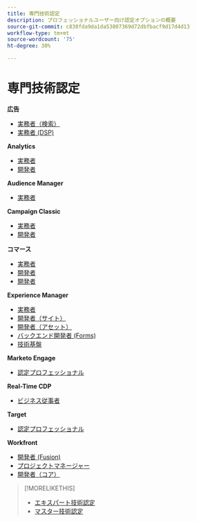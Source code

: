 ```yaml
---
title: 専門技術認定
description: プロフェッショナルユーザー向け認定オプションの概要
source-git-commit: c830fda9da1da53807369d72dbfbacf9d17d4d13
workflow-type: tm+mt
source-wordcount: '75'
ht-degree: 30%

---
```


# 専門技術認定

**広告**

* [実務者（検索）](/help/certifications/aac/aac-search-p-business.md) <!--AD0-E501-->
* [実務者 (DSP)](/help/certifications/aac/aac-dsp-p-business.md) <!--AD0-E502-->

**Analytics**

* [実務者](/help/certifications/aa/aa-p-business.md) <!--AD0-E212-->
* [開発者](/help/certifications/aa/aa-p-developer.md) <!--AD0-E213-->


**Audience Manager**

* [実務者](/help/certifications/aam/aam-p-business.md) <!--AD0-E458-->

**Campaign Classic**

* [実務者](/help/certifications/acc/acc-p-business.md) <!--AD0-E329-->
* [開発者](/help/certifications/acc/acc-p-developer.md) <!--AD0-E331-->

**コマース**

* [実務者](/help/certifications/ac/ac-p-business.md) <!--AD0-E712-->
* [開発者](/help/certifications/ac/ac-p-developer.md) <!--AD0-E717-->
* [開発者](/help/certifications/ac/ac-p-fedeveloper.md) <!--AD0-E719-->

**Experience Manager**

* [実務者](/help/certifications/aem/aem-p-business.md) <!--AD0-E126-->
* [開発者（サイト）](/help/certifications/aem/aem-sites-p-developer.md) <!--AD0-E123-->
* [開発者（アセット）](/help/certifications/aem/aem-assets-p-developer.md) <!--AD0-E129-->
* [バックエンド開発者 (Forms)](/help/certifications/aem/aem-forms-p-bedeveloper.md) <!--AD0-E127-->
* [技術基盤](/help/certifications/aem/aem-p-foundations.md) <!--AD0-E132-->

**Marketo Engage**

* [認定プロフェッショナル](/help/certifications/ame/ame-p.md) <!--AD0-E555-->

**Real-Time CDP**

* [ビジネス従事者](/help/certifications/rtcdp/rtcdp-p-business.md) <!--AD0-E602-->

**Target**

* [認定プロフェッショナル](/help/certifications/at/at-p-business.md) <!--AD0-E408-->

**Workfront**

* [開発者 (Fusion)](/help/certifications/aw/aw-fusion-p-developer.md) <!--AD0-E902-->
* [プロジェクトマネージャー](/help/certifications/aw/aw-p-project-manager.md) <!--AD0-E903-->
* [開発者（コア）](/help/certifications/aw/aw-core-p-developer.md) <!--AD0-E905-->

>[!MORELIKETHIS]
>
>* [エキスパート技術認定](expert.md)
>* [マスター技術認定](master.md)

